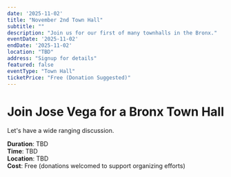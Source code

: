 ```yaml
---
date: '2025-11-02'
title: "November 2nd Town Hall"
subtitle: ""
description: "Join us for our first of many townhalls in the Bronx."
eventDate: '2025-11-02'
endDate: '2025-11-02'
location: "TBD"
address: "Signup for details"
featured: false
eventType: "Town Hall"
ticketPrice: "Free (Donation Suggested)"
---
```


# Join Jose Vega for a Bronx Town Hall

Let's have a wide ranging discussion.

**Duration**: TBD  
**Time**: TBD  
**Location**: TBD  
**Cost**: Free (donations welcomed to support organizing efforts)
